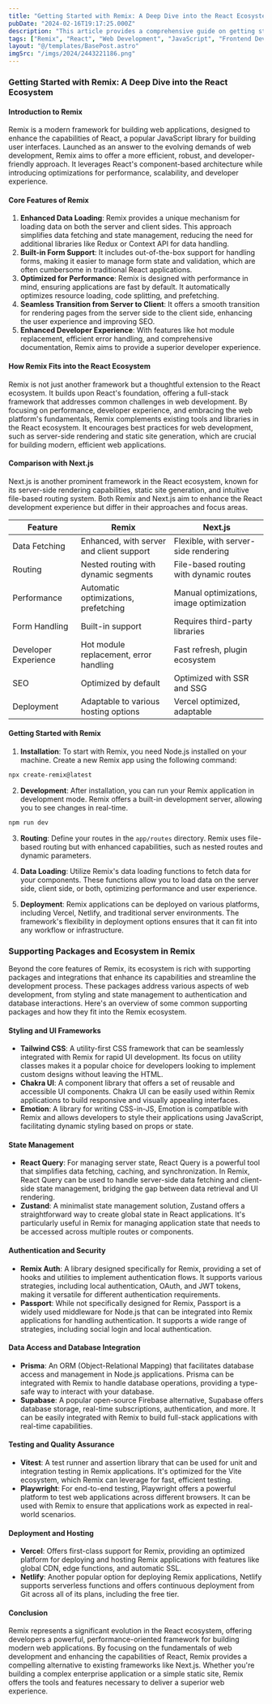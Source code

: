 ```yaml
---
title: "Getting Started with Remix: A Deep Dive into the React Ecosystem"
pubDate: "2024-02-16T19:17:25.000Z"
description: "This article provides a comprehensive guide on getting started with Remix, its core features, and how it fits into the React ecosystem."
tags: ["Remix", "React", "Web Development", "JavaScript", "Frontend Development", "Performance Optimization", "SEO", "Authentication", "State Management", "Styling"]
layout: "@/templates/BasePost.astro"
imgSrc: "/imgs/2024/2443221186.png"
---
```


### Getting Started with Remix: A Deep Dive into the React Ecosystem

#### Introduction to Remix

Remix is a modern framework for building web applications, designed to enhance the capabilities of React, a popular JavaScript library for building user interfaces. Launched as an answer to the evolving demands of web development, Remix aims to offer a more efficient, robust, and developer-friendly approach. It leverages React's component-based architecture while introducing optimizations for performance, scalability, and developer experience.

#### Core Features of Remix

1. **Enhanced Data Loading**: Remix provides a unique mechanism for loading data on both the server and client sides. This approach simplifies data fetching and state management, reducing the need for additional libraries like Redux or Context API for data handling.
2. **Built-in Form Support**: It includes out-of-the-box support for handling forms, making it easier to manage form state and validation, which are often cumbersome in traditional React applications.
3. **Optimized for Performance**: Remix is designed with performance in mind, ensuring applications are fast by default. It automatically optimizes resource loading, code splitting, and prefetching.
4. **Seamless Transition from Server to Client**: It offers a smooth transition for rendering pages from the server side to the client side, enhancing the user experience and improving SEO.
5. **Enhanced Developer Experience**: With features like hot module replacement, efficient error handling, and comprehensive documentation, Remix aims to provide a superior developer experience.

#### How Remix Fits into the React Ecosystem

Remix is not just another framework but a thoughtful extension to the React ecosystem. It builds upon React's foundation, offering a full-stack framework that addresses common challenges in web development. By focusing on performance, developer experience, and embracing the web platform's fundamentals, Remix complements existing tools and libraries in the React ecosystem. It encourages best practices for web development, such as server-side rendering and static site generation, which are crucial for building modern, efficient web applications.

#### Comparison with Next.js

Next.js is another prominent framework in the React ecosystem, known for its server-side rendering capabilities, static site generation, and intuitive file-based routing system. Both Remix and Next.js aim to enhance the React development experience but differ in their approaches and focus areas.

| Feature           | Remix                                   | Next.js                                |
|-------------------|-----------------------------------------|----------------------------------------|
| Data Fetching     | Enhanced, with server and client support| Flexible, with server-side rendering   |
| Routing           | Nested routing with dynamic segments    | File-based routing with dynamic routes |
| Performance       | Automatic optimizations, prefetching    | Manual optimizations, image optimization |
| Form Handling     | Built-in support                        | Requires third-party libraries         |
| Developer Experience | Hot module replacement, error handling | Fast refresh, plugin ecosystem         |
| SEO               | Optimized by default                    | Optimized with SSR and SSG             |
| Deployment        | Adaptable to various hosting options    | Vercel optimized, adaptable            |

#### Getting Started with Remix

1. **Installation**: To start with Remix, you need Node.js installed on your machine. Create a new Remix app using the following command:

```bash
npx create-remix@latest
```

2. **Development**: After installation, you can run your Remix application in development mode. Remix offers a built-in development server, allowing you to see changes in real-time.

```bash
npm run dev
```

3. **Routing**: Define your routes in the `app/routes` directory. Remix uses file-based routing but with enhanced capabilities, such as nested routes and dynamic parameters.

4. **Data Loading**: Utilize Remix's data loading functions to fetch data for your components. These functions allow you to load data on the server side, client side, or both, optimizing performance and user experience.

5. **Deployment**: Remix applications can be deployed on various platforms, including Vercel, Netlify, and traditional server environments. The framework's flexibility in deployment options ensures that it can fit into any workflow or infrastructure.

### Supporting Packages and Ecosystem in Remix

Beyond the core features of Remix, its ecosystem is rich with supporting packages and integrations that enhance its capabilities and streamline the development process. These packages address various aspects of web development, from styling and state management to authentication and database interactions. Here's an overview of some common supporting packages and how they fit into the Remix ecosystem.

#### Styling and UI Frameworks

- **Tailwind CSS**: A utility-first CSS framework that can be seamlessly integrated with Remix for rapid UI development. Its focus on utility classes makes it a popular choice for developers looking to implement custom designs without leaving the HTML.
- **Chakra UI**: A component library that offers a set of reusable and accessible UI components. Chakra UI can be easily used within Remix applications to build responsive and visually appealing interfaces.
- **Emotion**: A library for writing CSS-in-JS, Emotion is compatible with Remix and allows developers to style their applications using JavaScript, facilitating dynamic styling based on props or state.

#### State Management

- **React Query**: For managing server state, React Query is a powerful tool that simplifies data fetching, caching, and synchronization. In Remix, React Query can be used to handle server-side data fetching and client-side state management, bridging the gap between data retrieval and UI rendering.
- **Zustand**: A minimalist state management solution, Zustand offers a straightforward way to create global state in React applications. It's particularly useful in Remix for managing application state that needs to be accessed across multiple routes or components.

#### Authentication and Security

- **Remix Auth**: A library designed specifically for Remix, providing a set of hooks and utilities to implement authentication flows. It supports various strategies, including local authentication, OAuth, and JWT tokens, making it versatile for different authentication requirements.
- **Passport**: While not specifically designed for Remix, Passport is a widely used middleware for Node.js that can be integrated into Remix applications for handling authentication. It supports a wide range of strategies, including social login and local authentication.

#### Data Access and Database Integration

- **Prisma**: An ORM (Object-Relational Mapping) that facilitates database access and management in Node.js applications. Prisma can be integrated with Remix to handle database operations, providing a type-safe way to interact with your database.
- **Supabase**: A popular open-source Firebase alternative, Supabase offers database storage, real-time subscriptions, authentication, and more. It can be easily integrated with Remix to build full-stack applications with real-time capabilities.

#### Testing and Quality Assurance

- **Vitest**: A test runner and assertion library that can be used for unit and integration testing in Remix applications. It's optimized for the Vite ecosystem, which Remix can leverage for fast, efficient testing.
- **Playwright**: For end-to-end testing, Playwright offers a powerful platform to test web applications across different browsers. It can be used with Remix to ensure that applications work as expected in real-world scenarios.

#### Deployment and Hosting

- **Vercel**: Offers first-class support for Remix, providing an optimized platform for deploying and hosting Remix applications with features like global CDN, edge functions, and automatic SSL.
- **Netlify**: Another popular option for deploying Remix applications, Netlify supports serverless functions and offers continuous deployment from Git across all of its plans, including the free tier.

#### Conclusion

Remix represents a significant evolution in the React ecosystem, offering developers a powerful, performance-oriented framework for building modern web applications. By focusing on the fundamentals of web development and enhancing the capabilities of React, Remix provides a compelling alternative to existing frameworks like Next.js. Whether you're building a complex enterprise application or a simple static site, Remix offers the tools and features necessary to deliver a superior web experience.
